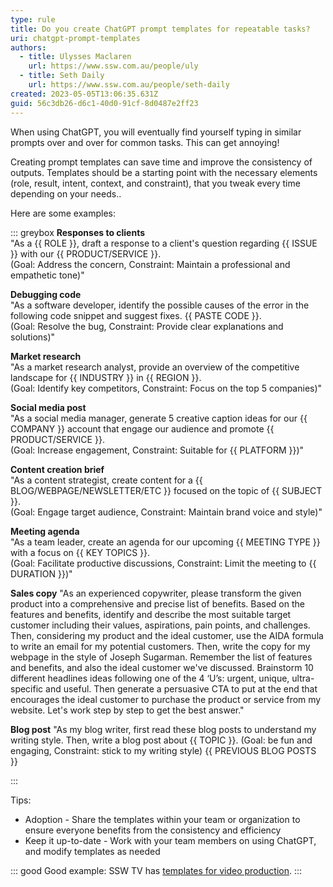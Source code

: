 ```yaml
---
type: rule
title: Do you create ChatGPT prompt templates for repeatable tasks?
uri: chatgpt-prompt-templates
authors:
  - title: Ulysses Maclaren
    url: https://www.ssw.com.au/people/uly
  - title: Seth Daily
    url: https://www.ssw.com.au/people/seth-daily
created: 2023-05-05T13:06:35.631Z
guid: 56c3db26-d6c1-40d0-91cf-8d0487e2ff23
---
```

When using ChatGPT, you will eventually find yourself typing in similar prompts over and over for common tasks. This can get annoying!

<!--endintro-->

Creating prompt templates can save time and improve the consistency of outputs. Templates should be a starting point with the necessary elements (role, result, intent, context, and constraint), that you tweak every time depending on your needs..

Here are some examples:

::: greybox
**Responses to clients**  
   "As a {{ ROLE }}, draft a response to a client's question regarding {{ ISSUE }} with our {{ PRODUCT/SERVICE }}.   
   (Goal: Address the concern, Constraint: Maintain a professional and empathetic tone)" 

   
**Debugging code**  
   "As a software developer, identify the possible causes of the error in the following code snippet and suggest fixes. {{ PASTE CODE }}.    
   (Goal: Resolve the bug, Constraint: Provide clear explanations and solutions)" 

   
**Market research**  
   "As a market research analyst, provide an overview of the competitive landscape for {{ INDUSTRY }} in {{ REGION }}.  
   (Goal: Identify key competitors, Constraint: Focus on the top 5 companies)" 

   
**Social media post**  
   "As a social media manager, generate 5 creative caption ideas for our {{ COMPANY }} account that engage our audience and promote {{ PRODUCT/SERVICE }}.  
   (Goal: Increase engagement, Constraint: Suitable for {{ PLATFORM }})"

   
**Content creation brief**  
   "As a content strategist, create content for a {{ BLOG/WEBPAGE/NEWSLETTER/ETC }} focused on the topic of {{ SUBJECT }}. \
   (Goal: Engage target audience, Constraint: Maintain brand voice and style)"

   
**Meeting agenda**  
   "As a team leader, create an agenda for our upcoming {{ MEETING TYPE }} with a focus on {{ KEY TOPICS }}.  
   (Goal: Facilitate productive discussions, Constraint: Limit the meeting to {{ DURATION }})"

**Sales copy**
   "As an experienced copywriter, please transform the given product into a comprehensive and precise list of benefits. Based on the features and benefits, identify and describe the most suitable target customer including their values, aspirations, pain points, and challenges. Then, considering my product and the ideal customer, use the AIDA formula to write an email for my potential customers. Then, write the copy for my webpage in the style of Joseph Sugarman. Remember the list of features and benefits, and also the ideal customer we've discussed. Brainstorm 10 different headlines ideas following one of the 4 ‘U’s: urgent, unique, ultra-specific and useful. Then generate a persuasive CTA to put at the end that encourages the ideal customer to purchase the product or service from my website. Let's work step by step to get the best answer."

**Blog post**
   "As my blog writer, first read these blog posts to understand my writing style. Then, write a blog post about {{ TOPIC }}.
    (Goal: be fun and engaging, Constraint: stick to my writing style)
    {{ PREVIOUS BLOG POSTS }} 

   
:::

Tips:

* Adoption - Share the templates within your team or organization to ensure everyone benefits from the consistency and efficiency 
* Keep it up-to-date - Work with your team members on using ChatGPT, and modify templates as needed 

::: good
Good example: SSW TV has [templates for video production](/chatgpt-prompts-for-video-production).
:::
